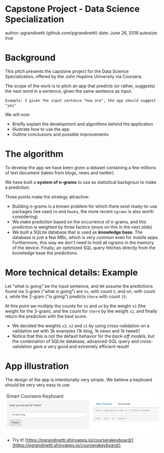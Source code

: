 Capstone Project - Data Science Specialization
========================================================
author: pgrandinetti (github.com/pgrandinetti)
date: June 26, 2018
autosize: true

Background
========================================================

This pitch presents the capstone project for the Data Science Specialization, offered by the John Hopkins University via Coursera.

The scope of the work is to pitch an app that predicts (or rather, suggests) the next word in a sentence, given the same sentence as input.

```
Example: I given the input sentence "how are", the app should suggest "you"
```

We will now:

  - Briefly explain the development and algorithms behind the application
  - Illustrate how to use the app
  - Outline conclusions and possible improvements

The algorithm
========================================================

To develop the app we have been given a dataset containing a few millions of text document (taken from blogs, news and twitter).

We have built a **system of n-grams** to use as statistical backgroun to make a prediction.

Three points make the strategy attractive:

  - Building n-grams is a known problem for which there exist ready-to-use packages (we used `tm` and `Rweka`, the more recent `ngrams` is also worth considering)
  - We make prediction based on the occurrence of n-grams, and this prediction is weighted by three factors (more on this in the next slide)
  - We built a SQLite database that is used as **knowledge base**. The database is just a few MBs, which is very common even for mobile apps. Furthermore, this way we don't need to hold all ngrams in the memory of the device. Finally, an optimized SQL query fetches directly from the knowledge base the predictions.

More technical details: Example
========================================================

Let "what is going" be the input sentence, and let assume the predictions found via 3-gram ("what is going") are `to`, with count `5`, and on, with count `4`, while the 2-gram ("is going") predicts `there` with count `15`.

At this point we multiply the counts for `to` and `on` by the weight `x3` (the weight for the 3-gram), and the count for `there` by the weight `x2`, and finally return the prediction with the best score.

  - We decided the weights `x3`, `x2` and `x1` by using cross-validation on a validation set with 3k examples (1k blog, 1k news and 1k tweet)!
  - Notice that this is not the default behavior for the _back-off models_, but the combination of SQLite database, advanced-SQL query and cross-validation gave a very good and extremely efficient result!
  

App illustration
========================================================

The design of the app is intentionally very simple. We believe a keyboard should be very very easy to use.

![Screenshot of the app](example.png)

  - Try it! [https://pgrandinetti.shinyapps.io/courserakeyboard/](https://pgrandinetti.shinyapps.io/courserakeyboard/)
